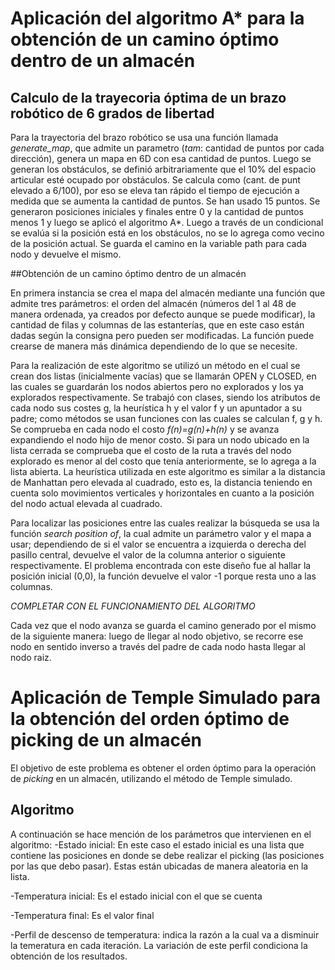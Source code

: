 # Aplicación del algoritmo A* para la obtención de un camino óptimo dentro de un almacén

## Calculo de la trayecoria óptima de un brazo robótico de 6 grados de libertad

Para la trayectoria del brazo robótico se usa una función llamada _generate_map_, que admite un parametro (_tam_: cantidad de puntos por cada dirección), genera un mapa en 6D con esa cantidad de puntos.  Luego se generan los obstáculos, se definió arbitrariamente que el 10% del espacio articular esté ocupado por obstáculos. Se calcula como (cant. de punt elevado a 6/100), por eso se eleva tan rápido el tiempo de ejecución a medida que se aumenta la cantidad de puntos. Se han usado 15 puntos.
Se generaron posiciones iniciales y finales entre 0 y la cantidad de puntos menos 1 y luego se aplicó el algoritmo A*. Luego a través de un condicional se evalúa si la posición está en los obstáculos, no se lo agrega como vecino de la posición actual.
Se guarda el camino en la variable path para cada nodo y devuelve el mismo.

##Obtención de un camino óptimo dentro de un almacén

En primera instancia se crea el mapa del almacén mediante una función que admite tres parámetros: el orden del almacén (números del 1 al 48 de manera ordenada, ya creados por defecto aunque se puede modificar), la cantidad de filas y columnas de las estanterías, que en este caso están dadas según la consigna pero pueden ser modificadas. La función puede crearse de manera más dinámica dependiendo de lo que se necesite.

Para la realización de este algoritmo se utilizó un método en el cual se crean dos listas (inicialmente vacías) que se llamarán OPEN y CLOSED, en las cuales se guardarán los nodos abiertos pero no explorados y los ya explorados respectivamente. Se trabajó con clases, siendo los atributos de cada nodo sus costes g, la heurística h y el valor f y un apuntador a su padre; como métodos se usan funciones con las cuales se calculan f, g y h. Se comprueba en cada nodo el costo _f(n)=g(n)+h(n)_ y se avanza expandiendo el nodo hijo de menor costo. Si para un nodo ubicado en la lista cerrada se comprueba que el costo de la ruta a través del nodo explorado es menor al del costo que tenía anteriormente, se lo agrega a la lista abierta. 
La heurística utilizada en este algoritmo es similar a la distancia de Manhattan pero elevada al cuadrado, esto es, la distancia teniendo en cuenta solo movimientos verticales y horizontales en cuanto a la posición del nodo actual elevada al cuadrado.

Para localizar las posiciones entre las cuales realizar la búsqueda se usa la función _search position of_, la cual admite un parámetro valor y el mapa a usar; dependiendo de si el valor se encuentra a izquierda o derecha del pasillo central, devuelve el valor de la columna anterior o siguiente respectivamente. El problema encontrada con este diseño fue al hallar la posición inicial (0,0), la función devuelve el valor -1 porque resta uno a las columnas.

*COMPLETAR CON EL FUNCIONAMIENTO DEL ALGORITMO*

Cada vez que el nodo avanza se guarda el camino generado por el mismo de la siguiente manera: luego de llegar al nodo objetivo, se recorre ese nodo en sentido inverso a través del padre de cada nodo hasta llegar al nodo raiz.  

# Aplicación de Temple Simulado para la obtención del orden óptimo de picking de un almacén

El objetivo de este problema es obtener el orden óptimo para la operación de _picking_ en un almacén, utilizando el método de Temple simulado.


## Algoritmo
A continuación se hace mención de los parámetros que intervienen en el algoritmo:
-Estado inicial: En este caso el estado inicial es una lista que contiene las posiciones en donde se debe realizar el picking (las posiciones por las que debo pasar). Estas están ubicadas de manera aleatoria en la lista.

-Temperatura inicial: Es el estado inicial con el que se cuenta 

-Temperatura final: Es el valor final

-Perfil de descenso de temperatura: indica la razón a la cual va a disminuir la temeratura en cada iteración. La variación de este perfil condiciona la obtención de los resultados.
